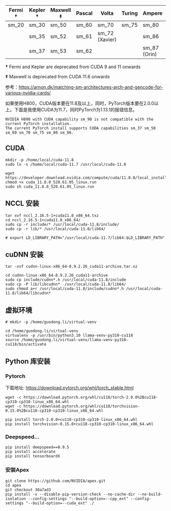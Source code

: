 
| Fermi **†** | Kepler **†** | Maxwell **‡** | Pascal | Volta | Turing | Ampere | Ada (Lovelace) | [Hopper](https://www.nvidia.com/en-us/data-center/hopper-architecture/) |
| --- | --- | --- | --- | --- | --- | --- | --- | --- |
| sm_20 | sm_30 | sm_50 | sm_60 | sm_70 | sm_75 | sm_80 | sm_89 | sm_90 |
|     | sm_35 | sm_52 | sm_61 | sm_72<br>(Xavier) |     | sm_86 |     | sm_90a (Thor) |
|     | sm_37 | sm_53 | sm_62 |     |     | sm_87 (Orin) |     |     |

**†** Fermi and Kepler are deprecated from CUDA 9 and 11 onwards

**‡** Maxwell is deprecated from CUDA 11.6 onwards

参考：https://arnon.dk/matching-sm-architectures-arch-and-gencode-for-various-nvidia-cards/


如果使用H800，CUDA版本要在11.8及以上，同时，PyTorch版本要在2.0.0以上。下面是我使用CUDA为11.7，同时PyTorch为1.13.1的报错信息。

```
NVIDIA H800 with CUDA capability sm_90 is not compatible with the current PyTorch installation.
The current PyTorch install supports CUDA capabilities sm_37 sm_50 sm_60 sm_70 sm_75 sm_80 sm_86.
```

## CUDA

```
mkdir -p /home/local/cuda-11.8
sudo ln -s /home/local/cuda-11.7 /usr/local/cuda-11.8

wget https://developer.download.nvidia.com/compute/cuda/11.8.0/local_installers/cuda_11.8.0_520.61.05_linux.run
chmod +x cuda_11.8.0_520.61.05_linux.run
sudo sh cuda_11.8.0_520.61.05_linux.run
```


## NCCL 安装

```
tar xvf nccl_2.16.5-1+cuda11.8_x86_64.txz
cd nccl_2.16.5-1+cuda11.8_x86_64/
sudo cp -r include/* /usr/local/cuda-11.8/include/
sudo cp -r lib/* /usr/local/cuda-11.8/lib64/

# export LD_LIBRARY_PATH="/usr/local/cuda-11.7/lib64:$LD_LIBRARY_PATH"
```

## cuDNN 安装

```
tar -xvf cudnn-linux-x86_64-8.9.2.26_cuda11-archive.tar.xz

cd cudnn-linux-x86_64-8.9.2.26_cuda11-archive
sudo cp include/cudnn*.h /usr/local/cuda-11.8/include 
sudo cp -P lib/libcudnn*  /usr/local/cuda-11.8/lib64/
sudo chmod a+r /usr/local/cuda-11.8/include/cudnn*.h /usr/local/cuda-11.8/lib64/libcudnn*
```



## 虚拟环境

```
# mkdir -p /home/guodong.li/virtual-venv

cd /home/guodong.li/virtual-venv
virtualenv -p /usr/bin/python3.10 llama-venv-py310-cu118
source /home/guodong.li/virtual-venv/llama-venv-py310-cu118/bin/activate
```

## Python 库安装


### Pytorch

下载地址: https://download.pytorch.org/whl/torch_stable.html



```
wget -c https://download.pytorch.org/whl/cu118/torch-2.0.0%2Bcu118-cp310-cp310-linux_x86_64.whl
wget -c https://download.pytorch.org/whl/cu118/torchvision-0.15.0%2Bcu118-cp310-cp310-linux_x86_64.whl

pip install torch-2.0.0+cu118-cp310-cp310-linux_x86_64.whl
pip install torchvision-0.15.0+cu118-cp310-cp310-linux_x86_64.whl
```


### Deepspeed...
```
pip install deepspeed==0.9.5
pip install accelerate
pip install tensorboardX
```

### 安装Apex
```
git clone https://github.com/NVIDIA/apex.git
cd apex
git checkout 30a7ad3
pip install -v --disable-pip-version-check --no-cache-dir --no-build-isolation --config-settings "--build-option=--cpp_ext" --config-settings "--build-option=--cuda_ext" ./
```






